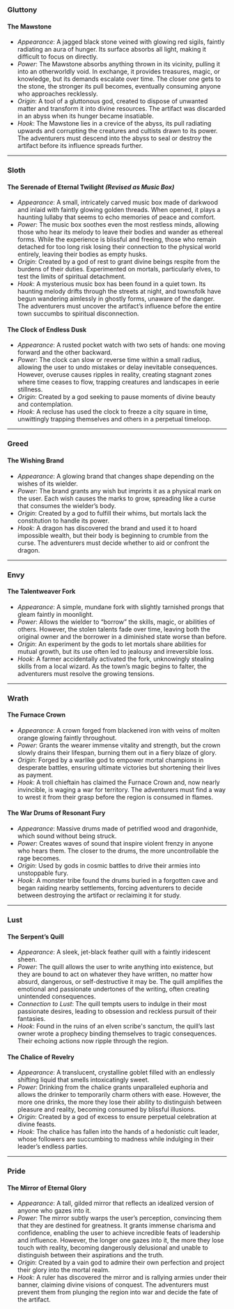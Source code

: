 
### **Gluttony**
#### **The Mawstone**

- _Appearance_: A jagged black stone veined with glowing red sigils, faintly radiating an aura of hunger. Its surface absorbs all light, making it difficult to focus on directly.
- _Power_: The Mawstone absorbs anything thrown in its vicinity, pulling it into an otherworldly void. In exchange, it provides treasures, magic, or knowledge, but its demands escalate over time. The closer one gets to the stone, the stronger its pull becomes, eventually consuming anyone who approaches recklessly.
- _Origin_: A tool of a gluttonous god, created to dispose of unwanted matter and transform it into divine resources. The artifact was discarded in an abyss when its hunger became insatiable.
- _Hook_: The Mawstone lies in a crevice of the abyss, its pull radiating upwards and corrupting the creatures and cultists drawn to its power. The adventurers must descend into the abyss to seal or destroy the artifact before its influence spreads further.


---

### **Sloth**

#### **The Serenade of Eternal Twilight** _(Revised as Music Box)_

- _Appearance_: A small, intricately carved music box made of darkwood and inlaid with faintly glowing golden threads. When opened, it plays a haunting lullaby that seems to echo memories of peace and comfort.
- _Power_: The music box soothes even the most restless minds, allowing those who hear its melody to leave their bodies and wander as ethereal forms. While the experience is blissful and freeing, those who remain detached for too long risk losing their connection to the physical world entirely, leaving their bodies as empty husks.
- _Origin_: Created by a god of rest to grant divine beings respite from the burdens of their duties. Experimented on mortals, particularly elves, to test the limits of spiritual detachment.
- _Hook_: A mysterious music box has been found in a quiet town. Its haunting melody drifts through the streets at night, and townsfolk have begun wandering aimlessly in ghostly forms, unaware of the danger. The adventurers must uncover the artifact’s influence before the entire town succumbs to spiritual disconnection.

#### **The Clock of Endless Dusk**

- _Appearance_: A rusted pocket watch with two sets of hands: one moving forward and the other backward.
- _Power_: The clock can slow or reverse time within a small radius, allowing the user to undo mistakes or delay inevitable consequences. However, overuse causes ripples in reality, creating stagnant zones where time ceases to flow, trapping creatures and landscapes in eerie stillness.
- _Origin_: Created by a god seeking to pause moments of divine beauty and contemplation.
- _Hook_: A recluse has used the clock to freeze a city square in time, unwittingly trapping themselves and others in a perpetual timeloop.


---

### **Greed**

#### **The Wishing Brand**

- _Appearance_: A glowing brand that changes shape depending on the wishes of its wielder.
- _Power_: The brand grants any wish but imprints it as a physical mark on the user. Each wish causes the marks to grow, spreading like a curse that consumes the wielder’s body.
- _Origin_: Created by a god to fulfill their whims, but mortals lack the constitution to handle its power.
- _Hook_: A dragon has discovered the brand and used it to hoard impossible wealth, but their body is beginning to crumble from the curse. The adventurers must decide whether to aid or confront the dragon.


---


### **Envy**

#### **The Talentweaver Fork**

- _Appearance_: A simple, mundane fork with slightly tarnished prongs that gleam faintly in moonlight.
- _Power_: Allows the wielder to “borrow” the skills, magic, or abilities of others. However, the stolen talents fade over time, leaving both the original owner and the borrower in a diminished state worse than before.
- _Origin_: An experiment by the gods to let mortals share abilities for mutual growth, but its use often led to jealousy and irreversible loss.
- _Hook_: A farmer accidentally activated the fork, unknowingly stealing skills from a local wizard. As the town’s magic begins to falter, the adventurers must resolve the growing tensions.


---

### **Wrath**

#### **The Furnace Crown**

- _Appearance_: A crown forged from blackened iron with veins of molten orange glowing faintly throughout.
- _Power_: Grants the wearer immense vitality and strength, but the crown slowly drains their lifespan, burning them out in a fiery blaze of glory.
- _Origin_: Forged by a warlike god to empower mortal champions in desperate battles, ensuring ultimate victories but shortening their lives as payment.
- _Hook_: A troll chieftain has claimed the Furnace Crown and, now nearly invincible, is waging a war for territory. The adventurers must find a way to wrest it from their grasp before the region is consumed in flames.

#### **The War Drums of Resonant Fury**

- _Appearance_: Massive drums made of petrified wood and dragonhide, which sound without being struck.
- _Power_: Creates waves of sound that inspire violent frenzy in anyone who hears them. The closer to the drums, the more uncontrollable the rage becomes.
- _Origin_: Used by gods in cosmic battles to drive their armies into unstoppable fury.
- _Hook_: A monster tribe found the drums buried in a forgotten cave and began raiding nearby settlements, forcing adventurers to decide between destroying the artifact or reclaiming it for study.


---

### **Lust**

#### **The Serpent’s Quill**

- _Appearance_: A sleek, jet-black feather quill with a faintly iridescent sheen.
- _Power_: The quill allows the user to write anything into existence, but they are bound to act on whatever they have written, no matter how absurd, dangerous, or self-destructive it may be. The quill amplifies the emotional and passionate undertones of the writing, often creating unintended consequences.
- _Connection to Lust_: The quill tempts users to indulge in their most passionate desires, leading to obsession and reckless pursuit of their fantasies.
- _Hook_: Found in the ruins of an elven scribe's sanctum, the quill’s last owner wrote a prophecy binding themselves to tragic consequences. Their echoing actions now ripple through the region.

#### **The Chalice of Revelry**

- _Appearance_: A translucent, crystalline goblet filled with an endlessly shifting liquid that smells intoxicatingly sweet.
- _Power_: Drinking from the chalice grants unparalleled euphoria and allows the drinker to temporarily charm others with ease. However, the more one drinks, the more they lose their ability to distinguish between pleasure and reality, becoming consumed by blissful illusions.
- _Origin_: Created by a god of excess to ensure perpetual celebration at divine feasts.
- _Hook_: The chalice has fallen into the hands of a hedonistic cult leader, whose followers are succumbing to madness while indulging in their leader’s endless parties.


---

### **Pride**

#### **The Mirror of Eternal Glory**

- _Appearance_: A tall, gilded mirror that reflects an idealized version of anyone who gazes into it.
- _Power_: The mirror subtly warps the user’s perception, convincing them that they are destined for greatness. It grants immense charisma and confidence, enabling the user to achieve incredible feats of leadership and influence. However, the longer one gazes into it, the more they lose touch with reality, becoming dangerously delusional and unable to distinguish between their aspirations and the truth.
- _Origin_: Created by a vain god to admire their own perfection and project their glory into the mortal realm.
- _Hook_: A ruler has discovered the mirror and is rallying armies under their banner, claiming divine visions of conquest. The adventurers must prevent them from plunging the region into war and decide the fate of the artifact.